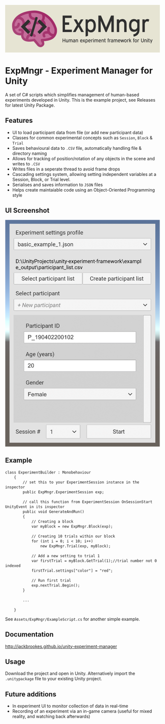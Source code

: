![Experiment manager for Unity](media/banner.png)

# ExpMngr - Experiment Manager for Unity
A set of C# scripts which simplifies management of human-based experiments developed in Unity. This is the example project, see Releases for latest Unity Package.

## Features

* UI to load participant data from file (or add new participant data)
* Classes for common experimental concepts such as ```Session```, ```Block``` & ```Trial```
* Saves behavioural data to ```.CSV``` file, automatically handling file & directory naming
* Allows for tracking of position/rotation of any objects in the scene and writes to ```.CSV```
* Writes files in a seperate thread to avoid frame drops
* Cascading settings system, allowing setting independent variables at a Session, Block, or Trial level.
* Serialises and saves information to ```JSON``` files
* Helps create maintaiable code using an Object-Oriented Programming style

## UI Screenshot

![User interface](media/screenshot-1.png)

## Example

```
class ExperimentBuilder : Monobehaviour
    {
        // set this to your ExperimentSession instance in the inspector
        public ExpMngr.ExperimentSession exp;
        
        // call this function from ExperimentSession OnSessionStart UnityEvent in its inspector
        public void GenerateAndRun() 
        {
            // Creating a block
            var myBlock = new ExpMngr.Block(exp); 

            // Creating 10 trials within our block
            for (int i = 0; i < 10; i++)
                new ExpMngr.Trial(exp, myBlock);

            // Add a new setting to trial 1
            var firstTrial = myBlock.GetTrial(1);//trial number not 0 indexed
            firstTrial.settings["color"] = "red";

            // Run first trial
            exp.nextTrial.Begin();
        }

        ...

    }
```

See ```Assets/ExpMngr/ExampleScript.cs``` for another simple example.

## Documentation

http://jackbrookes.github.io/unity-experiment-manager

## Usage

Download the project and open in Unity. Alternatively import the ```.unitypackage``` file to your existing Unity project.

## Future additions

* In experiment UI to monitor collection of data in real-time
* Recording of an experiment via an in-game camera (useful for mixed reality, and watching back afterwards)
